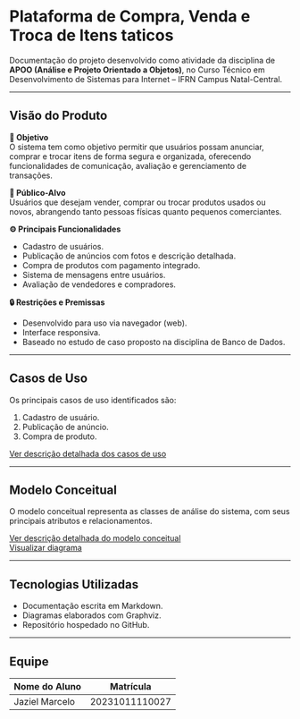
#  Plataforma de Compra, Venda e Troca de Itens taticos

Documentação do projeto desenvolvido como atividade da disciplina de **APOO (Análise e Projeto Orientado a Objetos)**, no Curso Técnico em Desenvolvimento de Sistemas para Internet – IFRN Campus Natal-Central.

---

##  Visão do Produto

**🎯 Objetivo**  
O sistema tem como objetivo permitir que usuários possam anunciar, comprar e trocar itens de forma segura e organizada, oferecendo funcionalidades de comunicação, avaliação e gerenciamento de transações.

**👥 Público-Alvo**  
Usuários que desejam vender, comprar ou trocar produtos usados ou novos, abrangendo tanto pessoas físicas quanto pequenos comerciantes.

**⚙️ Principais Funcionalidades**
- Cadastro de usuários.
- Publicação de anúncios com fotos e descrição detalhada.
- Compra de produtos com pagamento integrado.
- Sistema de mensagens entre usuários.
- Avaliação de vendedores e compradores.

**🔒 Restrições e Premissas**
- Desenvolvido para uso via navegador (web).
- Interface responsiva.
- Baseado no estudo de caso proposto na disciplina de Banco de Dados.

---

##  Casos de Uso

Os principais casos de uso identificados são:
1. Cadastro de usuário.
2. Publicação de anúncio.
3. Compra de produto.

 [Ver descrição detalhada dos casos de uso](Casos-de-uso_corrigido.md)

---

##  Modelo Conceitual

O modelo conceitual representa as classes de análise do sistema, com seus principais atributos e relacionamentos.

 [Ver descrição detalhada do modelo conceitual](modelo-conceitual.md)  
 [Visualizar diagrama](modelo_conceitual_plataforma.png)

---

##  Tecnologias Utilizadas
- Documentação escrita em Markdown.
- Diagramas elaborados com Graphviz.
- Repositório hospedado no GitHub.

---

##  Equipe

| Nome do Aluno        | Matrícula        |
|----------------------|------------------|
| Jaziel Marcelo       | 20231011110027   |
